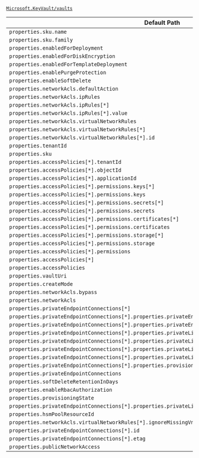 [`Microsoft.KeyVault/vaults`](https://docs.microsoft.com/en-us/azure/templates/microsoft.keyvault/vaults)

| Default Path | Alias |
|---|---|
| `properties.sku.name` | `Microsoft.KeyVault/vaults/sku.name` |
| `properties.sku.family` | `Microsoft.KeyVault/vaults/sku.family` |
| `properties.enabledForDeployment` | `Microsoft.KeyVault/vaults/enabledForDeployment` |
| `properties.enabledForDiskEncryption` | `Microsoft.KeyVault/vaults/enabledForDiskEncryption` |
| `properties.enabledForTemplateDeployment` | `Microsoft.KeyVault/vaults/enabledForTemplateDeployment` |
| `properties.enablePurgeProtection` | `Microsoft.KeyVault/vaults/enablePurgeProtection` |
| `properties.enableSoftDelete` | `Microsoft.KeyVault/vaults/enableSoftDelete` |
| `properties.networkAcls.defaultAction` | `Microsoft.KeyVault/vaults/networkAcls.defaultAction` |
| `properties.networkAcls.ipRules` | `Microsoft.KeyVault/vaults/networkAcls.ipRules` |
| `properties.networkAcls.ipRules[*]` | `Microsoft.KeyVault/vaults/networkAcls.ipRules[*]` |
| `properties.networkAcls.ipRules[*].value` | `Microsoft.KeyVault/vaults/networkAcls.ipRules[*].value` |
| `properties.networkAcls.virtualNetworkRules` | `Microsoft.KeyVault/vaults/networkAcls.virtualNetworkRules` |
| `properties.networkAcls.virtualNetworkRules[*]` | `Microsoft.KeyVault/vaults/networkAcls.virtualNetworkRules[*]` |
| `properties.networkAcls.virtualNetworkRules[*].id` | `Microsoft.KeyVault/vaults/networkAcls.virtualNetworkRules[*].id` |
| `properties.tenantId` | `Microsoft.Keyvault/vaults/tenantId` |
| `properties.sku` | `Microsoft.Keyvault/vaults/sku` |
| `properties.accessPolicies[*].tenantId` | `Microsoft.Keyvault/vaults/accessPolicies[*].tenantId` |
| `properties.accessPolicies[*].objectId` | `Microsoft.Keyvault/vaults/accessPolicies[*].objectId` |
| `properties.accessPolicies[*].applicationId` | `Microsoft.Keyvault/vaults/accessPolicies[*].applicationId` |
| `properties.accessPolicies[*].permissions.keys[*]` | `Microsoft.Keyvault/vaults/accessPolicies[*].permissions.keys[*]` |
| `properties.accessPolicies[*].permissions.keys` | `Microsoft.Keyvault/vaults/accessPolicies[*].permissions.keys` |
| `properties.accessPolicies[*].permissions.secrets[*]` | `Microsoft.Keyvault/vaults/accessPolicies[*].permissions.secrets[*]` |
| `properties.accessPolicies[*].permissions.secrets` | `Microsoft.Keyvault/vaults/accessPolicies[*].permissions.secrets` |
| `properties.accessPolicies[*].permissions.certificates[*]` | `Microsoft.Keyvault/vaults/accessPolicies[*].permissions.certificates[*]` |
| `properties.accessPolicies[*].permissions.certificates` | `Microsoft.Keyvault/vaults/accessPolicies[*].permissions.certificates` |
| `properties.accessPolicies[*].permissions.storage[*]` | `Microsoft.Keyvault/vaults/accessPolicies[*].permissions.storage[*]` |
| `properties.accessPolicies[*].permissions.storage` | `Microsoft.Keyvault/vaults/accessPolicies[*].permissions.storage` |
| `properties.accessPolicies[*].permissions` | `Microsoft.Keyvault/vaults/accessPolicies[*].permissions` |
| `properties.accessPolicies[*]` | `Microsoft.Keyvault/vaults/accessPolicies[*]` |
| `properties.accessPolicies` | `Microsoft.Keyvault/vaults/accessPolicies` |
| `properties.vaultUri` | `Microsoft.Keyvault/vaults/vaultUri` |
| `properties.createMode` | `Microsoft.Keyvault/vaults/createMode` |
| `properties.networkAcls.bypass` | `Microsoft.Keyvault/vaults/networkAcls.bypass` |
| `properties.networkAcls` | `Microsoft.Keyvault/vaults/networkAcls` |
| `properties.privateEndpointConnections[*]` | `Microsoft.KeyVault/vaults/privateEndpointConnections[*]` |
| `properties.privateEndpointConnections[*].properties.privateEndpoint` | `Microsoft.KeyVault/vaults/privateEndpointConnections[*].privateEndpoint` |
| `properties.privateEndpointConnections[*].properties.privateEndpoint.id` | `Microsoft.KeyVault/vaults/privateEndpointConnections[*].privateEndpoint.id` |
| `properties.privateEndpointConnections[*].properties.privateLinkServiceConnectionState` | `Microsoft.KeyVault/vaults/privateEndpointConnections[*].privateLinkServiceConnectionState` |
| `properties.privateEndpointConnections[*].properties.privateLinkServiceConnectionState.status` | `Microsoft.KeyVault/vaults/privateEndpointConnections[*].privateLinkServiceConnectionState.status` |
| `properties.privateEndpointConnections[*].properties.privateLinkServiceConnectionState.description` | `Microsoft.KeyVault/vaults/privateEndpointConnections[*].privateLinkServiceConnectionState.description` |
| `properties.privateEndpointConnections[*].properties.privateLinkServiceConnectionState.actionRequired` | `Microsoft.KeyVault/vaults/privateEndpointConnections[*].privateLinkServiceConnectionState.actionRequired` |
| `properties.privateEndpointConnections[*].properties.provisioningState` | `Microsoft.KeyVault/vaults/privateEndpointConnections[*].provisioningState` |
| `properties.privateEndpointConnections` | `Microsoft.KeyVault/vaults/privateEndpointConnections` |
| `properties.softDeleteRetentionInDays` | `Microsoft.KeyVault/vaults/softDeleteRetentionInDays` |
| `properties.enableRbacAuthorization` | `Microsoft.KeyVault/vaults/enableRbacAuthorization` |
| `properties.provisioningState` | `Microsoft.KeyVault/vaults/provisioningState` |
| `properties.privateEndpointConnections[*].properties.privateLinkServiceConnectionState.actionsRequired` | `Microsoft.KeyVault/vaults/privateEndpointConnections[*].privateLinkServiceConnectionState.actionsRequired` |
| `properties.hsmPoolResourceId` | `Microsoft.KeyVault/vaults/hsmPoolResourceId` |
| `properties.networkAcls.virtualNetworkRules[*].ignoreMissingVnetServiceEndpoint` | `Microsoft.KeyVault/vaults/networkAcls.virtualNetworkRules[*].ignoreMissingVnetServiceEndpoint` |
| `properties.privateEndpointConnections[*].id` | `Microsoft.KeyVault/vaults/privateEndpointConnections[*].id` |
| `properties.privateEndpointConnections[*].etag` | `Microsoft.KeyVault/vaults/privateEndpointConnections[*].etag` |
| `properties.publicNetworkAccess` | `Microsoft.KeyVault/vaults/publicNetworkAccess` |


